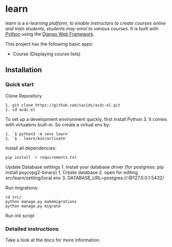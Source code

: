 

# learn

learn is a _e-learning platform, to enable instructors to create courses online and train students, students may enrol to various courses_. It is built with [Python][0] using the [Django Web Framework][1].

This project has the following basic apps:

* Course (Displaying course lists)

## Installation

### Quick start

Clone Repository

    1. git clone https://github.com/sacids/acdc-el.git
    2. cd acdc-el

To set up a development environment quickly, first install Python 3. It
comes with virtualenv built-in. So create a virtual env by:

    1. `$ python3 -m venv learn`
    2. `$ . learn/bin/activate`

Install all dependencies:

    pip install -r requirements.txt

Update Database settings
    1. Install your database driver (for postgress: pip install psycopg2-binary)
    1. Create database
    2. open for editing src/learn/setting/local.env 
    3. DATABASE_URL=postgres://<usernamme>:<password>@127.0.0.1:5432/<database>

Run migrations:

    cd src/
    python manage.py makemigrations
    python manage.py migrate

Run init script
### Detailed instructions

Take a look at the docs for more information.

[0]: https://www.python.org/
[1]: https://www.djangoproject.com/

